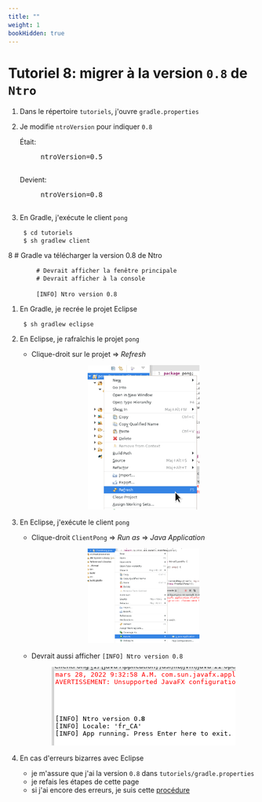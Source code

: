 ```yaml
---
title: ""
weight: 1
bookHidden: true
---
```



# Tutoriel 8: migrer à la version `0.8` de `Ntro`

1. Dans le répertoire `tutoriels`, j'ouvre `gradle.properties`


1. Je modifie `ntroVersion` pour indiquer `0.8`

    Était:

    <pre>
        ntroVersion=0.5
    </pre>

    Devient:

    <pre>
        ntroVersion=0.8
    </pre>

1. En Gradle, j'exécute le client `pong`

        $ cd tutoriels
        $ sh gradlew client
8            # Gradle va télécharger la version 0.8 de Ntro

            # Devrait afficher la fenêtre principale
            # Devrait afficher à la console

            [INFO] Ntro version 0.8

1. En Gradle, je recrée le projet Eclipse

        $ sh gradlew eclipse

1. En Eclipse, je rafraîchis le projet `pong`

    * Clique-droit sur le projet => *Refresh*

        <center>
            <img width="50%" src="eclipse00.png"/>
        </center>

1. En Eclipse, j'exécute le client `pong`
    * Clique-droit `ClientPong` => *Run as* => *Java Application*

        <center>
            <img width="50%" src="eclipse01.png"/>
        </center>


    * Devrait aussi afficher `[INFO] Ntro version 0.8`

        <center>
            <img src="eclipse02.png"/>
        </center>


1. En cas d'erreurs bizarres avec Eclipse
    * je m'assure que j'ai la version `0.8` dans `tutoriels/gradle.properties`
    * je refais les étapes de cette page
    * si j'ai encore des erreurs, je suis cette <a href="/cegep/420-4F5-MO/procedures/eclipse">procédure</a>



        

